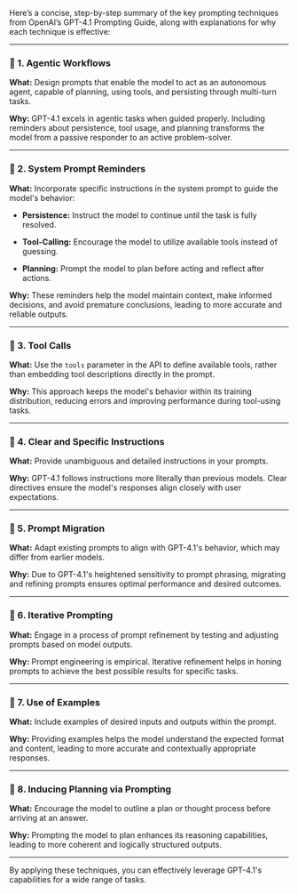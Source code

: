 Here’s a concise, step-by-step summary of the key prompting techniques from OpenAI’s GPT-4.1 Prompting Guide, along with explanations for why each technique is effective:

---

### 🔹 1. Agentic Workflows

**What:** Design prompts that enable the model to act as an autonomous agent, capable of planning, using tools, and persisting through multi-turn tasks.

**Why:** GPT-4.1 excels in agentic tasks when guided properly. Including reminders about persistence, tool usage, and planning transforms the model from a passive responder to an active problem-solver.

---

### 🔹 2. System Prompt Reminders

**What:** Incorporate specific instructions in the system prompt to guide the model's behavior:

* **Persistence:** Instruct the model to continue until the task is fully resolved.

* **Tool-Calling:** Encourage the model to utilize available tools instead of guessing.

* **Planning:** Prompt the model to plan before acting and reflect after actions.

**Why:** These reminders help the model maintain context, make informed decisions, and avoid premature conclusions, leading to more accurate and reliable outputs.

---

### 🔹 3. Tool Calls

**What:** Use the `tools` parameter in the API to define available tools, rather than embedding tool descriptions directly in the prompt.

**Why:** This approach keeps the model's behavior within its training distribution, reducing errors and improving performance during tool-using tasks.

---

### 🔹 4. Clear and Specific Instructions

**What:** Provide unambiguous and detailed instructions in your prompts.

**Why:** GPT-4.1 follows instructions more literally than previous models. Clear directives ensure the model's responses align closely with user expectations.

---

### 🔹 5. Prompt Migration

**What:** Adapt existing prompts to align with GPT-4.1's behavior, which may differ from earlier models.

**Why:** Due to GPT-4.1's heightened sensitivity to prompt phrasing, migrating and refining prompts ensures optimal performance and desired outcomes.

---

### 🔹 6. Iterative Prompting

**What:** Engage in a process of prompt refinement by testing and adjusting prompts based on model outputs.

**Why:** Prompt engineering is empirical. Iterative refinement helps in honing prompts to achieve the best possible results for specific tasks.

---

### 🔹 7. Use of Examples

**What:** Include examples of desired inputs and outputs within the prompt.

**Why:** Providing examples helps the model understand the expected format and content, leading to more accurate and contextually appropriate responses.

---

### 🔹 8. Inducing Planning via Prompting

**What:** Encourage the model to outline a plan or thought process before arriving at an answer.

**Why:** Prompting the model to plan enhances its reasoning capabilities, leading to more coherent and logically structured outputs.

---

By applying these techniques, you can effectively leverage GPT-4.1's capabilities for a wide range of tasks.
